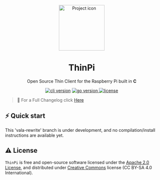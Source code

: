 <div align="center">
<img src="https://github.com/kmendell/thinpi/raw/master/assets/logo/icon-colors.png" align="center" width="150" alt="Project icon">

# ThinPi

<p align="center">Open Source Thin Client for the Raspberry Pi built in <b>C</b>

<p align="center"><a href="https://gitlab.kmprojects.us/thinpi/core/-/releases" target="_blank"><img src="https://img.shields.io/badge/version-v0.3.0(DEV)-hotpink?style=for-the-badge&logo=none" alt="cli version" /></a>&nbsp;<a href="https://github.com/kmendell/thinpi/" target="_blank"><img src="https://img.shields.io/badge/C-C17+-00ADD8?style=for-the-badge&logo=C" alt="go version" /></a><a href="https://github.com/kmendell/thinpi/" target="_blank">&nbsp;<img src="https://img.shields.io/badge/license-apache_2.0-red?style=for-the-badge&logo=none" alt="license" /></p></a>
</div>



> 🔔 For a Full Changelog click [Here](https://gitlab.kmprojects.us/thinpi/core/-/blob/master/github/CHANGELOG.md)
## ⚡️ Quick start

This 'vala-rewrite' branch is under development, and no compilation/install instructions are available yet.

## ⚠️ License

`ThinPi` is free and open-source software licensed under the [Apache 2.0 License](https://github.com/kmendell/thinpi/blob/master/LICENSE), and distributed under [Creative Commons](https://creativecommons.org/licenses/by-sa/4.0/) license (CC BY-SA 4.0 International).
